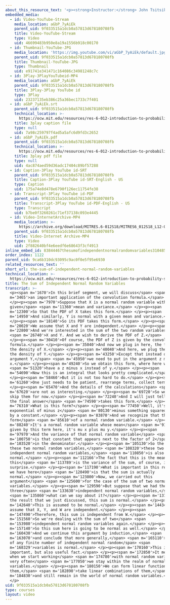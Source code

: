 ```yaml
---
about_this_resource_text: '<p><strong>Instructor:</strong> John Tsitsiklis</p>'
embedded_media:
  - id: Video-YouTube-Stream
    media_location: aGbP_7yAiEk
    parent_uid: 9f033515a1dcb0a57813d678180708fb
    title: Video-YouTube-Stream
    type: Video
    uid: 46699483b950e8a19a1556b918c00170
  - id: Thumbnail-YouTube-JPG
    media_location: 'https://img.youtube.com/vi/aGbP_7yAiEk/default.jpg'
    parent_uid: 9f033515a1dcb0a57813d678180708fb
    title: Thumbnail-YouTube-JPG
    type: Thumbnail
    uid: e91741e341471c164086c34981248c7c
  - id: 3Play-3PlayYouTubeid-MP4
    media_location: aGbP_7yAiEk
    parent_uid: 9f033515a1dcb0a57813d678180708fb
    title: 3Play-3Play YouTube id
    type: 3Play
    uid: 23237135eb386c25a36bec1733c7f401
  - id: aGbP_7yAiEk.srt
    parent_uid: 9f033515a1dcb0a57813d678180708fb
    technical_location: >-
      https://ocw.mit.edu/resources/res-6-012-introduction-to-probability-spring-2018/part-i-the-fundamentals/the-sum-of-independent-normal-random-variables/aGbP_7yAiEk.srt
    title: 3play caption file
    type: null
    uid: 7a98c259797f4ad5a5afc6d9fd3c2652
  - id: aGbP_7yAiEk.pdf
    parent_uid: 9f033515a1dcb0a57813d678180708fb
    technical_location: >-
      https://ocw.mit.edu/resources/res-6-012-introduction-to-probability-spring-2018/part-i-the-fundamentals/the-sum-of-independent-normal-random-variables/aGbP_7yAiEk.pdf
    title: 3play pdf file
    type: null
    uid: 4ac874aed59d36adc17404c89bf57288
  - id: Caption-3Play YouTube id-SRT
    parent_uid: 9f033515a1dcb0a57813d678180708fb
    title: Caption-3Play YouTube id-SRT-English - US
    type: Caption
    uid: 175a74e8d478e6790f126ec11754fe38
  - id: Transcript-3Play YouTube id-PDF
    parent_uid: 9f033515a1dcb0a57813d678180708fb
    title: Transcript-3Play YouTube id-PDF-English - US
    type: Transcript
    uid: b7be0f3260261c71ef37138c093e4445
  - id: Video-InternetArchive-MP4
    media_location: >-
      https://archive.org/download/MITRES.6-012S18/MITRES6_012S18_L12-04_300k.mp4
    parent_uid: 9f033515a1dcb0a57813d678180708fb
    title: Video-Internet Archive-MP4
    type: Video
    uid: 2f882640bf4e6eedf6e68643f3cf4913
inline_embed_id: 83844467thesumofindependentnormalrandomvariables31048567
order_index: 1122
parent_uid: 9ca6b310dc93095c9ac0f0e5f95e6930
related_resources_text: ''
short_url: the-sum-of-independent-normal-random-variables
technical_location: >-
  https://ocw.mit.edu/resources/res-6-012-introduction-to-probability-spring-2018/part-i-the-fundamentals/the-sum-of-independent-normal-random-variables
title: The Sum of Independent Normal Random Variables
transcript: >-
  <p><span m='1670'>In this brief segment, we will discuss</span> <span
  m='3465'>an important application of the convolution formula.</span>
  </p><p><span m='7970'>Suppose that X is a normal random variable with a
  given</span> <span m='11360'>mean and variance.</span> </p><p><span
  m='12300'>So that the PDF of X takes this form.</span> </p><p><span
  m='14950'>And similarly, Y is normal with a given mean and variance.</span>
  </p><p><span m='18140'>So its PDF takes this form.</span> </p><p><span
  m='20020'>We assume that X and Y are independent.</span> </p><p><span
  m='22800'>And we're interested in the sum of the two random variables</span>
  <span m='26740'>X and Y. And we wish to derive the PDF of Z.</span>
  </p><p><span m='30410'>Of course, the PDF of Z is given by the convolution
  formula.</span> </p><p><span m='35040'>And now we plug in here, the form for
  the density of X.</span> </p><p><span m='40040'>And here, we plug the form of
  the density of Y.</span> </p><p><span m='43250'>Except that instead of the
  argument Y,</span> <span m='45950'>we need to put in the argument z minus
  x.</span> </p><p><span m='49240'>So we obtain this form, where here we</span>
  <span m='51320'>have a z minus x instead of y.</span> </p><p><span
  m='54690'>Now this is an integral that looks pretty complicated.</span>
  </p><p><span m='58460'>But it is not too hard to do.</span> </p><p><span
  m='61260'>One just needs to be patient, rearrange terms, collect terms.</span>
  </p><p><span m='65470'>And the details of the calculations</span> <span
  m='67620'>are not as interesting.</span> </p><p><span m='69720'>So we will
  skip them for now.</span> </p><p><span m='72240'>And I will just tell you that
  the final answer</span> <span m='74590'>takes this form.</span> </p><p><span
  m='76310'>What is this form?</span> </p><p><span m='77450'>Well, it's
  exponential of minus z</span> <span m='80130'>minus something squared divided
  by a constant.</span> </p><p><span m='83870'>And we recognize that this is the
  form</span> <span m='85610'>of a normal random variable.</span> </p><p><span
  m='88240'>It's a normal random variable whose mean</span> <span m='91510'>is
  given by this term here, it's mu x plus mu y.</span> </p><p><span
  m='97970'>And the variance of that normal random variable</span> <span
  m='100750'>is that constant that appears next to the factor of 2</span> <span
  m='103520'>in the denominator.</span> </p><p><span m='105130'>So the sum of
  these two normal random variables,</span> <span m='108320'>these two
  independent normal random variables,</span> <span m='110850'>is also
  normal.</span> </p><p><span m='112166'>The fact that this is the mean and
  this</span> <span m='113789'>is the variance of the sum, of course, is not a
  surprise.</span> </p><p><span m='117190'>What is important in this result that
  we have here</span> <span m='120490'>is that the sum is actually
  normal.</span> </p><p><span m='123800'>Now, we carried out this
  argument</span> <span m='125600'>for the case of the sum of two normal random
  variables.</span> </p><p><span m='129590'>But suppose that we had the sum of
  three</span> <span m='133630'>independent normal random variables,</span>
  <span m='135860'>what can we say about it?</span> </p><p><span m='137870'>By
  the result that we just discussed, this sum is normal.</span> </p><p><span
  m='142640'>This is assumed to be normal.</span> </p><p><span m='144340'>We
  assume that X, Y, and W are independent.</span> </p><p><span
  m='147490'>Therefore, this sum is independent from W.</span> </p><p><span
  m='151560'>So we're dealing with the sum of two</span> <span
  m='153980'>independent normal random variables again.</span> </p><p><span
  m='157140'>So this sum here is going to be normal as well.</span> </p><p><span
  m='160430'>And we continue this argument by induction,</span> <span
  m='163070'>and conclude that more generally,</span> <span m='165110'>the sum
  of any finite number of independent normal random</span> <span
  m='168329'>variables is normal.</span> </p><p><span m='170160'>This is a very
  important, but also useful fact.</span> </p><p><span m='172850'>It means that
  when we start working</span> <span m='174780'>with normal random variables,
  very often</span> <span m='177050'>we stay within the realm of normal random
  variables.</span> </p><p><span m='180150'>We can form linear functions of
  them,</span> <span m='182890'>take linear combinations of them,</span> <span
  m='184830'>and still remain in the world of normal random variables.</span>
  </p>
uid: 9f033515a1dcb0a57813d678180708fb
type: courses
layout: video
---
```


